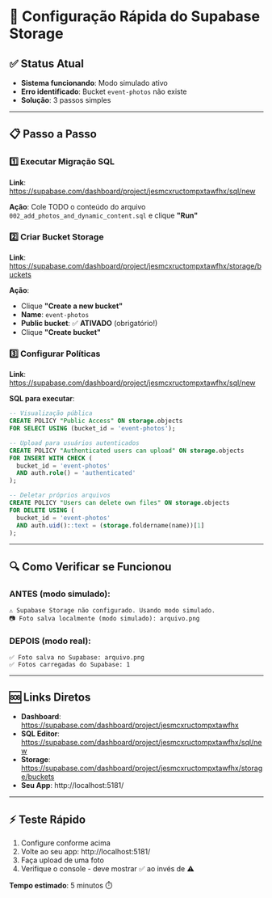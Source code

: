 # 🚀 Configuração Rápida do Supabase Storage

## ✅ Status Atual
- **Sistema funcionando**: Modo simulado ativo
- **Erro identificado**: Bucket `event-photos` não existe
- **Solução**: 3 passos simples

---

## 📋 Passo a Passo

### 1️⃣ **Executar Migração SQL**
**Link**: https://supabase.com/dashboard/project/jesmcxructompxtawfhx/sql/new

**Ação**: Cole TODO o conteúdo do arquivo `002_add_photos_and_dynamic_content.sql` e clique **"Run"**

### 2️⃣ **Criar Bucket Storage**
**Link**: https://supabase.com/dashboard/project/jesmcxructompxtawfhx/storage/buckets

**Ação**: 
- Clique **"Create a new bucket"**
- **Name**: `event-photos`
- **Public bucket**: ✅ **ATIVADO** (obrigatório!)
- Clique **"Create bucket"**

### 3️⃣ **Configurar Políticas**
**Link**: https://supabase.com/dashboard/project/jesmcxructompxtawfhx/sql/new

**SQL para executar**:
```sql
-- Visualização pública
CREATE POLICY "Public Access" ON storage.objects 
FOR SELECT USING (bucket_id = 'event-photos');

-- Upload para usuários autenticados  
CREATE POLICY "Authenticated users can upload" ON storage.objects 
FOR INSERT WITH CHECK (
  bucket_id = 'event-photos' 
  AND auth.role() = 'authenticated'
);

-- Deletar próprios arquivos
CREATE POLICY "Users can delete own files" ON storage.objects 
FOR DELETE USING (
  bucket_id = 'event-photos' 
  AND auth.uid()::text = (storage.foldername(name))[1]
);
```

---

## 🔍 **Como Verificar se Funcionou**

### **ANTES** (modo simulado):
```
⚠️ Supabase Storage não configurado. Usando modo simulado.
📷 Foto salva localmente (modo simulado): arquivo.png
```

### **DEPOIS** (modo real):
```
✅ Foto salva no Supabase: arquivo.png
✅ Fotos carregadas do Supabase: 1
```

---

## 🆘 **Links Diretos**

- **Dashboard**: https://supabase.com/dashboard/project/jesmcxructompxtawfhx
- **SQL Editor**: https://supabase.com/dashboard/project/jesmcxructompxtawfhx/sql/new
- **Storage**: https://supabase.com/dashboard/project/jesmcxructompxtawfhx/storage/buckets
- **Seu App**: http://localhost:5181/

---

## ⚡ **Teste Rápido**

1. Configure conforme acima
2. Volte ao seu app: http://localhost:5181/
3. Faça upload de uma foto
4. Verifique o console - deve mostrar ✅ ao invés de ⚠️

**Tempo estimado**: 5 minutos ⏱️